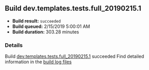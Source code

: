 ## Build dev.templates.tests.full_20190215.1
- **Build result:** `succeeded`
- **Build queued:** 2/15/2019 5:00:01 AM
- **Build duration:** 303.28 minutes
### Details
Build [dev.templates.tests.full_20190215.1](https://winappstudio.visualstudio.com/web/build.aspx?pcguid=a4ef43be-68ce-4195-a619-079b4d9834c2&builduri=vstfs%3a%2f%2f%2fBuild%2fBuild%2f27082) succeeded
Find detailed information in the [build log files](https://uwpctdiags.blob.core.windows.net/buildlogs/dev.templates.tests.full_20190215.1_logs.zip)
